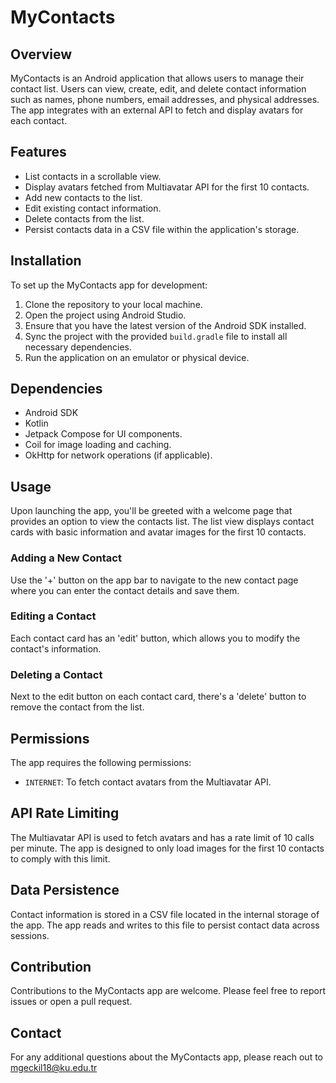 # MyContacts

## Overview
MyContacts is an Android application that allows users to manage their contact list. Users can view, create, edit, and delete contact information such as names, phone numbers, email addresses, and physical addresses. The app integrates with an external API to fetch and display avatars for each contact.

## Features
- List contacts in a scrollable view.
- Display avatars fetched from Multiavatar API for the first 10 contacts.
- Add new contacts to the list.
- Edit existing contact information.
- Delete contacts from the list.
- Persist contacts data in a CSV file within the application's storage.

## Installation
To set up the MyContacts app for development:
1. Clone the repository to your local machine.
2. Open the project using Android Studio.
3. Ensure that you have the latest version of the Android SDK installed.
4. Sync the project with the provided `build.gradle` file to install all necessary dependencies.
5. Run the application on an emulator or physical device.

## Dependencies
- Android SDK
- Kotlin
- Jetpack Compose for UI components.
- Coil for image loading and caching.
- OkHttp for network operations (if applicable).

## Usage
Upon launching the app, you'll be greeted with a welcome page that provides an option to view the contacts list. The list view displays contact cards with basic information and avatar images for the first 10 contacts.

### Adding a New Contact
Use the '+' button on the app bar to navigate to the new contact page where you can enter the contact details and save them.

### Editing a Contact
Each contact card has an 'edit' button, which allows you to modify the contact's information.

### Deleting a Contact
Next to the edit button on each contact card, there's a 'delete' button to remove the contact from the list.

## Permissions
The app requires the following permissions:
- `INTERNET`: To fetch contact avatars from the Multiavatar API.

## API Rate Limiting
The Multiavatar API is used to fetch avatars and has a rate limit of 10 calls per minute. The app is designed to only load images for the first 10 contacts to comply with this limit.

## Data Persistence
Contact information is stored in a CSV file located in the internal storage of the app. The app reads and writes to this file to persist contact data across sessions.

## Contribution
Contributions to the MyContacts app are welcome. Please feel free to report issues or open a pull request.


## Contact
For any additional questions about the MyContacts app, please reach out to mgeckil18@ku.edu.tr
